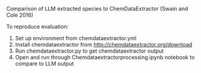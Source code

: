 Comparison of LLM extracted species to ChemDataExtractor (Swain and Cole 2016)

To reproduce evaluation:

1. Set up environment from chemdataextractor.yml
2. Install chemdataextractor from http://chemdataextractor.org/download
3. Run chemdataextractor.py to get chemdataextractor output
4. Open and run through Chemdataextractorprocessing.ipynb notebook to compare to LLM output
